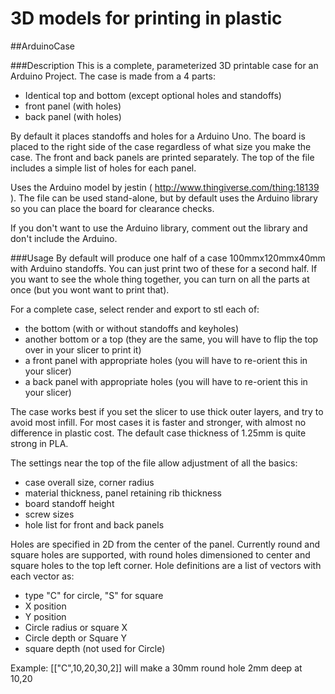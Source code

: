 3D models for printing in plastic
=======

##ArduinoCase

###Description
This is a complete, parameterized 3D printable case for an Arduino Project. 
The case is made from a 4 parts:

* Identical top and bottom (except optional holes and standoffs)
* front panel (with holes)
* back panel (with holes)

By default it places standoffs and holes for a Arduino Uno. The board is placed to the right side of the case regardless of what size you make the case. The front and back panels are printed separately. The top of the file includes a simple list of holes for each panel. 

Uses the Arduino model by jestin ( http://www.thingiverse.com/thing:18139 ).
The file can be used stand-alone, but by default uses the Arduino library so you can place the board for clearance checks.

If you don't want to use the Arduino library, comment out the library and don't include the Arduino.

###Usage
By default will produce one half of a case 100mmx120mmx40mm with Arduino standoffs. You can just print two of these for a second half. If you want to see the whole thing together, you can turn on all the parts at once (but you wont want to print that).

For a complete case, select render and export to stl each of:

* the bottom (with or without standoffs and keyholes)
* another bottom or a top (they are the same, you will have to flip the top over in your slicer to print it)
* a front panel with appropriate holes (you will have to re-orient this in your slicer)
* a back panel with appropriate holes (you will have to re-orient this in your slicer)

The case works best if you set the slicer to use thick outer layers, and try to avoid most infill. For most cases it is faster and stronger, with almost no difference in plastic cost.
The default case thickness of 1.25mm is quite strong in PLA.

The settings near the top of the file allow adjustment of all the basics:

* case overall size, corner radius
* material thickness, panel retaining rib thickness
* board standoff height
* screw sizes
* hole list for front and back panels

Holes are specified in 2D from the center of the panel. Currently round and square holes are supported, with round holes dimensioned to center and square holes to the top left corner.
Hole definitions are a list of vectors with each vector as:

* type "C" for circle, "S" for square
* X position
* Y position
* Circle radius or square X
* Circle depth or Square Y
* square depth (not used for Circle)

Example: [["C",10,20,30,2]] will make a 30mm round hole 2mm deep at 10,20




